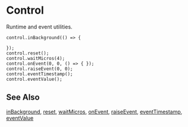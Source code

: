 # Control

Runtime and event utilities.

```cards
control.inBackground(() => {

});
control.reset();
control.waitMicros(4);
control.onEvent(0, 0, () => { });
control.raiseEvent(0, 0);
control.eventTimestamp();
control.eventValue();
```

## See Also

[inBackground](/reference/control/in-background), [reset](/reference/control/reset), [waitMicros](/reference/control/wait-micros), [onEvent](/reference/control/on-event), [raiseEvent](/reference/control/raise-event), [eventTimestamp](/reference/control/event-timestamp), [eventValue](/reference/control/event-value)
